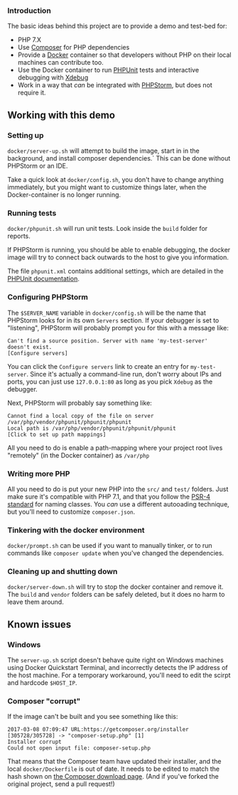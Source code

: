 ### Introduction

The basic ideas behind this project are to provide a demo and test-bed for:

* PHP 7.X
* Use [Composer](https://getcomposer.org) for PHP dependencies
* Provide a [Docker](https://www.docker.com/) container so that developers without PHP on their local machines can contribute too.
* Use the Docker container to run [PHPUnit](https://phpunit.de/) tests and interactive debugging with [Xdebug](https://xdebug.org/) 
* Work in a way that *can* be integrated with [PHPStorm](https://www.jetbrains.com/phpstorm/), but does not require it.

## Working with this demo

### Setting up

`docker/server-up.sh` will attempt to build the image,  start in in the background, and install composer 
dependencies.` This can be done without PHPStorm or an IDE. 

Take a quick look at `docker/config.sh`, you don't have to change anything immediately, but you might want to customize
things later, when the Docker-container is no longer running.

### Running tests

`docker/phpunit.sh` will run unit tests. Look inside the `build` folder for reports.

If PHPStorm is running, you should be able to enable debugging, the docker image will try to connect back outwards to
the host to give you information.

The file `phpunit.xml` contains additional settings, which are detailed in the 
[PHPUnit documentation](https://phpunit.de/manual/current/en/appendixes.configuration.html). 

### Configuring PHPStorm

The `$SERVER_NAME` variable in `docker/config.sh` will be the name that PHPStorm looks for in its own `Servers`
section. If your debugger is set to "listening", PHPStorm will probably prompt you for this with a message like:

    Can't find a source position. Server with name 'my-test-server' doesn't exist.
    [Configure servers]
    
You can click the `Configure servers` link to create an entry for `my-test-server`. Since it's actually a command-line
run, don't worry about IPs and ports, you can just use `127.0.0.1:80` as long as you pick `Xdebug` as the debugger.

Next, PHPStorm will probably say something like:

    Cannot find a local copy of the file on server /var/php/vendor/phpunit/phpunit/phpunit
    Local path is /var/php/vendor/phpunit/phpunit/phpunit
    [Click to set up path mappings]

All you need to do is enable a path-mapping where your project root lives "remotely" (in the Docker container) as 
`/var/php`

### Writing more PHP

All you need to do is put your new PHP into the `src/` and `test/` folders. Just make sure it's compatible with PHP 7.1,
and that you follow the [PSR-4 standard](http://www.php-fig.org/psr/psr-4/) for naming classes. You *can* use a
different autooading technique, but you'll need to customize `composer.json`.

### Tinkering with the docker environment

`docker/prompt.sh` can be used if you want to manually tinker, or to run commands like `composer update` when you've 
changed the dependencies.

### Cleaning up and shutting down

`docker/server-down.sh` will try to stop the docker container and remove it. The `build` and `vendor` folders can be
safely deleted, but it does no harm to leave them around.

## Known issues

### Windows
The `server-up.sh` script doesn't behave quite right on Windows machines using Docker Quickstart Terminal, and incorrectly
detects the IP address of the host machine. For a temporary workaround, you'll need to edit the scirpt and hardcode `$HOST_IP`.

### Composer "corrupt"

If the image can't be built and you see something like this:

    2017-03-08 07:09:47 URL:https://getcomposer.org/installer [305728/305728] -> "composer-setup.php" [1]
    Installer corrupt
    Could not open input file: composer-setup.php
    
That means that the Composer team have updated their installer, and the local `docker/Dockerfile` is out of date. It
 needs to be edited to match the hash shown on [the Composer download page](https://getcomposer.org/download/). (And if 
 you've forked the original project, send a pull request!) 